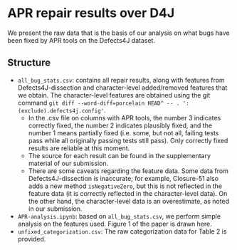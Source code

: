 # APR repair results over D4J

We present the raw data that is the basis of our analysis on what bugs have been fixed by APR tools on the Defects4J dataset. 

## Structure

 * `all_bug_stats.csv`: contains all repair results, along with features from Defects4J-dissection and character-level added/removed features that we obtain. The character-level features are obtained using the git command `git diff --word-diff=porcelain HEAD^ -- . ':(exclude).defects4j.config'`. 
   * In the .csv file on columns with APR tools, the number 3 indicates correctly fixed, the number 2 indicates plausibly fixed, and the number 1 means partially fixed (i.e. some, but not all, failing tests pass while all originally passing tests still pass). Only correctly fixed results are reliable at this moment.
   * The source for each result can be found in the supplementary material of our submission.
   * There are some caveats regarding the feature data. Some data from Defects4J-dissection is inaccurate; for example, Closure-51 also adds a new method `isNegativeZero`, but this is not reflected in the feature data (it is correctly reflected in the character-level data). On the other hand, the character-level data is an overestimate, as noted in our submission.
 * `APR-analysis.ipynb`: based on `all_bug_stats.csv`, we perform simple analysis on the features used. Figure 1 of the paper is drawn here.
 * `unfixed_categorization.csv`: The raw categorization data for Table 2 is provided.